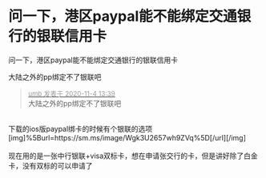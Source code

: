 # 问一下，港区paypal能不能绑定交通银行的银联信用卡


问一下，港区paypal能不能绑定交通银行的银联信用卡

大陆之外的pp绑定不了银联吧

<div class="quote"><blockquote><font size="2"><a href="https://www.hostloc.com/forum.php?mod=redirect&amp;goto=findpost&amp;pid=9401347&amp;ptid=762308" target="_blank"><font color="#999999">umb 发表于 2020-11-4 13:39</font></a></font><br />
大陆之外的pp绑定不了银联吧</blockquote></div><br />
下载的ios版paypal绑卡的时候有个银联的选项<br />
[img]%5Burl=https://sm.ms/image/Wgk3U2657wh9ZVq%5D<img id="aimg_u3DhV" onclick="zoom(this, this.src, 0, 0, 0)" class="zoom" src="https://i.loli.net/2020/11/04/Wgk3U2657wh9ZVq.jpg" onmouseover="img_onmouseoverfunc(this)" onload="thumbImg(this)" border="0" alt="" />[/url][/img]<br />
<br />
现在用的是一张中行银联+visa双标卡，想在申请张交行的卡，但是讲好除了白金卡，没有双标的可以申请了
